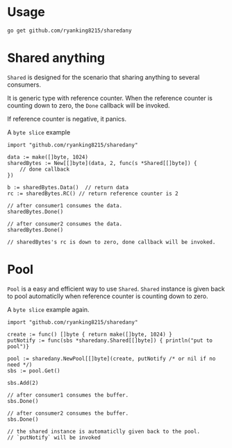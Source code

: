 # Usage
```
go get github.com/ryanking8215/sharedany
```

# Shared anything
`Shared` is designed for the scenario that sharing anything to several consumers.

It is generic type with reference counter. When the reference counter is counting down to zero, the `Done` callback will be invoked.

If reference counter is negative, it panics.

A `byte slice` example
```golang
import "github.com/ryanking8215/sharedany"

data := make([]byte, 1024)
sharedBytes := New[[]byte](data, 2, func(s *Shared[[]byte]) {
	// done callback
})

b := sharedBytes.Data()  // return data
rc := sharedBytes.RC() // return reference counter is 2

// after consumer1 consumes the data.
sharedBytes.Done()

// after consumer2 consumes the data.
sharedBytes.Done()

// sharedBytes's rc is down to zero, done callback will be invoked.
```

# Pool
`Pool` is a easy and efficient way to use `Shared`. `Shared` instance is given back to pool automaticlly when reference counter is counting down to zero.

A `byte slice` example again.
```
import "github.com/ryanking8215/sharedany"

create := func() []byte { return make([]byte, 1024) }
putNotify := func(sbs *sharedany.Shared[[]byte]) { println("put to pool")}

pool := sharedany.NewPool[[]byte](create, putNotify /* or nil if no need */)
sbs := pool.Get()

sbs.Add(2)

// after consumer1 consumes the buffer.
sbs.Done()

// after consumer2 consumes the buffer.
sbs.Done() 

// the shared instance is automaticlly given back to the pool.
// `putNotify` will be invoked

```